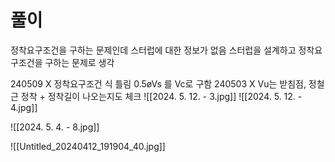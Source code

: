 # 풀이

정착요구조건을 구하는 문제인데 스터럽에 대한 정보가 없음
스터럽을 설계하고 정착요구조건을 구하는 문제로 생각

240509 X 정착요구조건 식 틀림 0.5øVs 를 Vc로 구함
240503 X Vu는 받침점, 정철근 정착 + 정착길이 나오는지도 체크
![[2024. 5. 12. - 3.jpg]]
![[2024. 5. 12. - 4.jpg]]

![[2024. 5. 4. - 8.jpg]]


![[Untitled_20240412_191904_40.jpg]]
